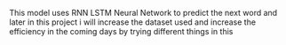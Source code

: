 This model uses RNN LSTM Neural Network to predict the next word and later in this project i will increase the dataset used and increase the efficiency in the coming days by trying different things in this
